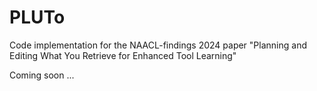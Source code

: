 # PLUTo
Code implementation for the NAACL-findings 2024 paper "Planning and Editing What You Retrieve for Enhanced Tool Learning"

Coming soon ...
